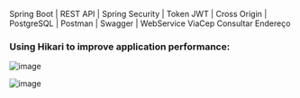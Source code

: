 Spring Boot | REST API | Spring Security | Token JWT | Cross Origin | PostgreSQL | Postman | Swagger | WebService ViaCep Consultar Endereço

### Using Hikari to improve application performance:

![image](https://github.com/user-attachments/assets/042797e4-c691-4626-8bb2-465953d2ae6a)

![image](https://github.com/user-attachments/assets/f1b78df5-bfc5-418b-a6e9-6856b7436667)


